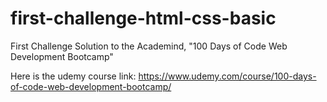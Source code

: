 # first-challenge-html-css-basic
First Challenge Solution to the Academind, "100 Days of Code Web Development Bootcamp"

Here is the udemy course link: https://www.udemy.com/course/100-days-of-code-web-development-bootcamp/
